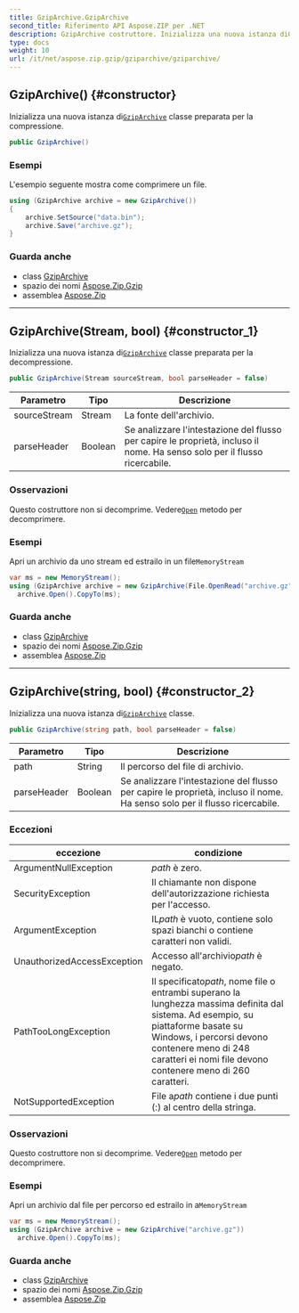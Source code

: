 ```yaml
---
title: GzipArchive.GzipArchive
second_title: Riferimento API Aspose.ZIP per .NET
description: GzipArchive costruttore. Inizializza una nuova istanza diGzipArchive classe preparata per la compressione.
type: docs
weight: 10
url: /it/net/aspose.zip.gzip/gziparchive/gziparchive/
---
```

## GzipArchive() {#constructor}

Inizializza una nuova istanza di[`GzipArchive`](../) classe preparata per la compressione.

```csharp
public GzipArchive()
```

### Esempi

L'esempio seguente mostra come comprimere un file.

```csharp
using (GzipArchive archive = new GzipArchive()) 
{
    archive.SetSource("data.bin");
    archive.Save("archive.gz");
}
```

### Guarda anche

* class [GzipArchive](../)
* spazio dei nomi [Aspose.Zip.Gzip](../../gziparchive/)
* assemblea [Aspose.Zip](../../../)

---

## GzipArchive(Stream, bool) {#constructor_1}

Inizializza una nuova istanza di[`GzipArchive`](../) classe preparata per la decompressione.

```csharp
public GzipArchive(Stream sourceStream, bool parseHeader = false)
```

| Parametro | Tipo | Descrizione |
| --- | --- | --- |
| sourceStream | Stream | La fonte dell'archivio. |
| parseHeader | Boolean | Se analizzare l'intestazione del flusso per capire le proprietà, incluso il nome. Ha senso solo per il flusso ricercabile. |

### Osservazioni

Questo costruttore non si decomprime. Vedere[`Open`](../open/) metodo per decomprimere.

### Esempi

Apri un archivio da uno stream ed estrailo in un file`MemoryStream`

```csharp
var ms = new MemoryStream();
using (GzipArchive archive = new GzipArchive(File.OpenRead("archive.gz")))
  archive.Open().CopyTo(ms);
```

### Guarda anche

* class [GzipArchive](../)
* spazio dei nomi [Aspose.Zip.Gzip](../../gziparchive/)
* assemblea [Aspose.Zip](../../../)

---

## GzipArchive(string, bool) {#constructor_2}

Inizializza una nuova istanza di[`GzipArchive`](../) classe.

```csharp
public GzipArchive(string path, bool parseHeader = false)
```

| Parametro | Tipo | Descrizione |
| --- | --- | --- |
| path | String | Il percorso del file di archivio. |
| parseHeader | Boolean | Se analizzare l'intestazione del flusso per capire le proprietà, incluso il nome. Ha senso solo per il flusso ricercabile. |

### Eccezioni

| eccezione | condizione |
| --- | --- |
| ArgumentNullException | *path* è zero. |
| SecurityException | Il chiamante non dispone dell'autorizzazione richiesta per l'accesso. |
| ArgumentException | IL*path* è vuoto, contiene solo spazi bianchi o contiene caratteri non validi. |
| UnauthorizedAccessException | Accesso all'archivio*path* è negato. |
| PathTooLongException | Il specificato*path*, nome file o entrambi superano la lunghezza massima definita dal sistema. Ad esempio, su piattaforme basate su Windows, i percorsi devono contenere meno di 248 caratteri ei nomi file devono contenere meno di 260 caratteri. |
| NotSupportedException | File a*path* contiene i due punti (:) al centro della stringa. |

### Osservazioni

Questo costruttore non si decomprime. Vedere[`Open`](../open/) metodo per decomprimere.

### Esempi

Apri un archivio dal file per percorso ed estrailo in a`MemoryStream`

```csharp
var ms = new MemoryStream();
using (GzipArchive archive = new GzipArchive("archive.gz"))
  archive.Open().CopyTo(ms);
```

### Guarda anche

* class [GzipArchive](../)
* spazio dei nomi [Aspose.Zip.Gzip](../../gziparchive/)
* assemblea [Aspose.Zip](../../../)


